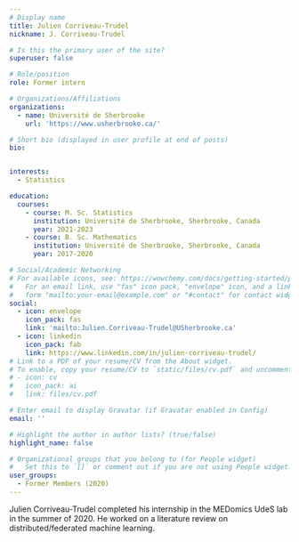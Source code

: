 ```yaml
---
# Display name
title: Julien Corriveau-Trudel
nickname: J. Corriveau-Trudel

# Is this the primary user of the site?
superuser: false

# Role/position
role: Former intern

# Organizations/Affiliations
organizations:
  - name: Université de Sherbrooke
    url: 'https://www.usherbrooke.ca/'

# Short bio (displayed in user profile at end of posts)
bio: 


interests:
  - Statistics

education:
  courses:
    - course: M. Sc. Statistics
      institution: Université de Sherbrooke, Sherbrooke, Canada
      year: 2021-2023
    - course: B. Sc. Mathematics
      institution: Université de Sherbrooke, Sherbrooke, Canada
      year: 2017-2020

# Social/Academic Networking
# For available icons, see: https://wowchemy.com/docs/getting-started/page-builder/#icons
#   For an email link, use "fas" icon pack, "envelope" icon, and a link in the
#   form "mailto:your-email@example.com" or "#contact" for contact widget.
social:
  - icon: envelope
    icon_pack: fas
    link: 'mailto:Julien.Corriveau-Trudel@USherbrooke.ca'
  - icon: linkedin
    icon_pack: fab
    link: https://www.linkedin.com/in/julien-corriveau-trudel/
# Link to a PDF of your resume/CV from the About widget.
# To enable, copy your resume/CV to `static/files/cv.pdf` and uncomment the lines below.
# - icon: cv
#   icon_pack: ai
#   link: files/cv.pdf

# Enter email to display Gravatar (if Gravatar enabled in Config)
email: ''

# Highlight the author in author lists? (true/false)
highlight_name: false

# Organizational groups that you belong to (for People widget)
#   Set this to `[]` or comment out if you are not using People widget.
user_groups:
  - Former Members (2020)
---
```


Julien Corriveau-Trudel completed his internship in the MEDomics UdeS lab in the summer of 2020. He worked on a 
literature review on distributed/federated machine learning.
